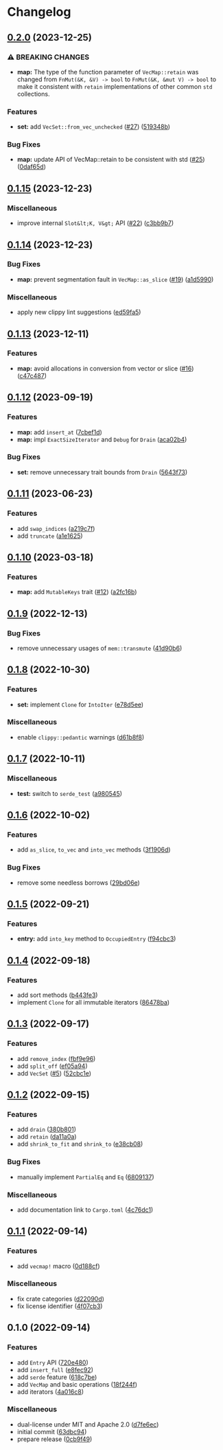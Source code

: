 # Changelog

## [0.2.0](https://github.com/martinohmann/vecmap-rs/compare/v0.1.15...v0.2.0) (2023-12-25)


### ⚠ BREAKING CHANGES

* **map:** The type of the function parameter of `VecMap::retain` was changed from `FnMut(&K, &V) -> bool` to `FnMut(&K, &mut V) -> bool` to make it consistent with `retain` implementations of other common `std` collections.

### Features

* **set:** add `VecSet::from_vec_unchecked` ([#27](https://github.com/martinohmann/vecmap-rs/issues/27)) ([519348b](https://github.com/martinohmann/vecmap-rs/commit/519348bfba4a0ef2c2ddba144cbb9c0adb87a851))


### Bug Fixes

* **map:** update API of VecMap::retain to be consistent with std ([#25](https://github.com/martinohmann/vecmap-rs/issues/25)) ([0daf65d](https://github.com/martinohmann/vecmap-rs/commit/0daf65d7b04ad7fe8717bc03bd7b14c2f38d547b))

## [0.1.15](https://github.com/martinohmann/vecmap-rs/compare/v0.1.14...v0.1.15) (2023-12-23)


### Miscellaneous

* improve internal `Slot&lt;K, V&gt;` API ([#22](https://github.com/martinohmann/vecmap-rs/issues/22)) ([c3bb9b7](https://github.com/martinohmann/vecmap-rs/commit/c3bb9b78f277d852b28c96df27d5ef2d3266846b))

## [0.1.14](https://github.com/martinohmann/vecmap-rs/compare/v0.1.13...v0.1.14) (2023-12-23)


### Bug Fixes

* **map:** prevent segmentation fault in `VecMap::as_slice` ([#19](https://github.com/martinohmann/vecmap-rs/issues/19)) ([a1d5990](https://github.com/martinohmann/vecmap-rs/commit/a1d599019a455656dc95d66fa31243daf9c7823d))


### Miscellaneous

* apply new clippy lint suggestions ([ed59fa5](https://github.com/martinohmann/vecmap-rs/commit/ed59fa5cbede6848e69665cc3215847672a7083b))

## [0.1.13](https://github.com/martinohmann/vecmap-rs/compare/v0.1.12...v0.1.13) (2023-12-11)


### Features

* **map:** avoid allocations in conversion from vector or slice ([#16](https://github.com/martinohmann/vecmap-rs/issues/16)) ([c47c487](https://github.com/martinohmann/vecmap-rs/commit/c47c487a6560d0977e282cc204bab66b251e76b7))

## [0.1.12](https://github.com/martinohmann/vecmap-rs/compare/v0.1.11...v0.1.12) (2023-09-19)


### Features

* **map:** add `insert_at` ([7cbef1d](https://github.com/martinohmann/vecmap-rs/commit/7cbef1d3ee44c3002a9bdfe57117b9d315845fee))
* **map:** impl `ExactSizeIterator` and `Debug` for `Drain` ([aca02b4](https://github.com/martinohmann/vecmap-rs/commit/aca02b4327d768e48ff6f9fada94ea98eac3c61d))


### Bug Fixes

* **set:** remove unnecessary trait bounds from `Drain` ([5643f73](https://github.com/martinohmann/vecmap-rs/commit/5643f737a487d7045a7a170b383c36796f977786))

## [0.1.11](https://github.com/martinohmann/vecmap-rs/compare/v0.1.10...v0.1.11) (2023-06-23)


### Features

* add `swap_indices` ([a219c7f](https://github.com/martinohmann/vecmap-rs/commit/a219c7f32c636a3d4721948810d600737c13cb82))
* add `truncate` ([a1e1625](https://github.com/martinohmann/vecmap-rs/commit/a1e1625ad70c33e2af3580807647c1514af686fc))

## [0.1.10](https://github.com/martinohmann/vecmap-rs/compare/v0.1.9...v0.1.10) (2023-03-18)


### Features

* **map:** add `MutableKeys` trait ([#12](https://github.com/martinohmann/vecmap-rs/issues/12)) ([a2fc16b](https://github.com/martinohmann/vecmap-rs/commit/a2fc16b2393d9786ee5cba58f98d49367721d689))

## [0.1.9](https://github.com/martinohmann/vecmap-rs/compare/v0.1.8...v0.1.9) (2022-12-13)


### Bug Fixes

* remove unnecessary usages of `mem::transmute` ([41d90b6](https://github.com/martinohmann/vecmap-rs/commit/41d90b6c8a5cbae5be56dd0b4ae12cda4968eff7))

## [0.1.8](https://github.com/martinohmann/vecmap-rs/compare/v0.1.7...v0.1.8) (2022-10-30)


### Features

* **set:** implement `Clone` for `IntoIter` ([e78d5ee](https://github.com/martinohmann/vecmap-rs/commit/e78d5eea597703f25ef02965f2f55bf23faac647))


### Miscellaneous

* enable `clippy::pedantic` warnings ([d61b8f8](https://github.com/martinohmann/vecmap-rs/commit/d61b8f83572973b500a5603239d140d2d9faba1d))

## [0.1.7](https://github.com/martinohmann/vecmap-rs/compare/v0.1.6...v0.1.7) (2022-10-11)


### Miscellaneous

* **test:** switch to `serde_test` ([a980545](https://github.com/martinohmann/vecmap-rs/commit/a9805459bc7997e0cdd630653bcc01be3923005f))

## [0.1.6](https://github.com/martinohmann/vecmap-rs/compare/v0.1.5...v0.1.6) (2022-10-02)


### Features

* add `as_slice`, `to_vec` and `into_vec` methods ([3f1906d](https://github.com/martinohmann/vecmap-rs/commit/3f1906d45f0452ddb625a587f27adf0df47b64a8))


### Bug Fixes

* remove some needless borrows ([29bd06e](https://github.com/martinohmann/vecmap-rs/commit/29bd06e9634b181eeba0e23da319035a153794e7))

## [0.1.5](https://github.com/martinohmann/vecmap-rs/compare/v0.1.4...v0.1.5) (2022-09-21)


### Features

* **entry:** add `into_key` method to `OccupiedEntry` ([f94cbc3](https://github.com/martinohmann/vecmap-rs/commit/f94cbc376c053f9055ee2ac1a6f78eccc46189e1))

## [0.1.4](https://github.com/martinohmann/vecmap-rs/compare/v0.1.3...v0.1.4) (2022-09-18)


### Features

* add sort methods ([b443fe3](https://github.com/martinohmann/vecmap-rs/commit/b443fe37ab3fcf56bb9a15032c2a85324a67dfaf))
* implement `Clone` for all immutable iterators ([86478ba](https://github.com/martinohmann/vecmap-rs/commit/86478ba668ce7c4641f3ce76b9103b1da2b457ac))

## [0.1.3](https://github.com/martinohmann/vecmap-rs/compare/v0.1.2...v0.1.3) (2022-09-17)


### Features

* add `remove_index` ([fbf9e96](https://github.com/martinohmann/vecmap-rs/commit/fbf9e9674ffc3dafcc59e351a612054c508a9c67))
* add `split_off` ([ef05a94](https://github.com/martinohmann/vecmap-rs/commit/ef05a94571dff910b5f53d8f277ef23b840f7d42))
* add `VecSet` ([#5](https://github.com/martinohmann/vecmap-rs/issues/5)) ([52cbc1e](https://github.com/martinohmann/vecmap-rs/commit/52cbc1eb1e90abe2c3b453f7957b109465c8e5bb))

## [0.1.2](https://github.com/martinohmann/vecmap-rs/compare/v0.1.1...v0.1.2) (2022-09-15)


### Features

* add `drain` ([380b801](https://github.com/martinohmann/vecmap-rs/commit/380b801c75df8b847d90186d499c4a829b56331a))
* add `retain` ([da11a0a](https://github.com/martinohmann/vecmap-rs/commit/da11a0ad069bcef7d47275453f2844a7858bde14))
* add `shrink_to_fit` and `shrink_to` ([e38cb08](https://github.com/martinohmann/vecmap-rs/commit/e38cb08c0ed00a8cdad0e80ecff629e37582f6ec))


### Bug Fixes

* manually implement `PartialEq` and `Eq` ([6809137](https://github.com/martinohmann/vecmap-rs/commit/680913709db23fa14e592af5c6f3a362f4e4680a))


### Miscellaneous

* add documentation link to `Cargo.toml` ([4c76dc1](https://github.com/martinohmann/vecmap-rs/commit/4c76dc156b34e2fe2580035f9c3c67c645546439))

## [0.1.1](https://github.com/martinohmann/vecmap-rs/compare/v0.1.0...v0.1.1) (2022-09-14)


### Features

* add `vecmap!` macro ([0d188cf](https://github.com/martinohmann/vecmap-rs/commit/0d188cfc114eb9fba123fbbcb261a48ee717c908))


### Miscellaneous

* fix crate categories ([d22090d](https://github.com/martinohmann/vecmap-rs/commit/d22090db7a10bfe9233b7ba97c47752777ffbfaa))
* fix license identifier ([4f07cb3](https://github.com/martinohmann/vecmap-rs/commit/4f07cb30dc567153fa3ef71039273f01d4003194))

## 0.1.0 (2022-09-14)


### Features

* add `Entry` API ([720e480](https://github.com/martinohmann/vecmap-rs/commit/720e480782409ba0c6939b1647464e6d01a51302))
* add `insert_full` ([e8fec92](https://github.com/martinohmann/vecmap-rs/commit/e8fec923e5e5937725dc0bb1e7538740aa4e2273))
* add `serde` feature ([618c7be](https://github.com/martinohmann/vecmap-rs/commit/618c7be4753a3d929769b27a81556d352dda21f0))
* add `VecMap` and basic operations ([18f244f](https://github.com/martinohmann/vecmap-rs/commit/18f244f5d14e86965d7fefd7bbe95cca9f7e1765))
* add iterators ([4a016c8](https://github.com/martinohmann/vecmap-rs/commit/4a016c8785c77edb4b4a15ca6f5119e2fc7dcdaf))


### Miscellaneous

* dual-license under MIT and Apache 2.0 ([d7fe6ec](https://github.com/martinohmann/vecmap-rs/commit/d7fe6ec3a06efc4229f6017360de70f4f954e5f6))
* initial commit ([63dbc94](https://github.com/martinohmann/vecmap-rs/commit/63dbc946cb3f8c647e39612d53b19cf4493e8f1a))
* prepare release ([0cb9f49](https://github.com/martinohmann/vecmap-rs/commit/0cb9f497de2d088042c00a86568796d424c6841f))
